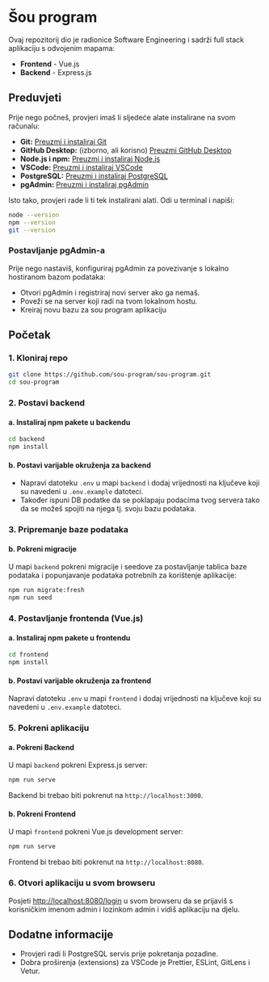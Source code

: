 # Šou program

Ovaj repozitorij dio je radionice Software Engineering i sadrži full stack aplikaciju s odvojenim mapama:

- **Frontend** - Vue.js
- **Backend** - Express.js

## Preduvjeti

Prije nego počneš, provjeri imaš li sljedeće alate instalirane na svom računalu:

- **Git:** [Preuzmi i instaliraj Git](https://git-scm.com/downloads)
- **GitHub Desktop:** (izborno, ali korisno) [Preuzmi GitHub Desktop](https://desktop.github.com/)
- **Node.js i npm:** [Preuzmi i instaliraj Node.js](https://nodejs.org/)
- **VSCode:** [Preuzmi i instaliraj VSCode](https://code.visualstudio.com/Download)
- **PostgreSQL:** [Preuzmi i instaliraj PostgreSQL](https://www.postgresql.org/download/)
- **pgAdmin:** [Preuzmi i instaliraj pgAdmin](https://www.pgadmin.org/download/)

Isto tako, provjeri rade li ti tek instalirani alati. Odi u terminal i napiši:

```bash
node --version
npm --version
git --version
```

### Postavljanje pgAdmin-a

Prije nego nastaviš, konfiguriraj pgAdmin za povezivanje s lokalno hostiranom bazom podataka:

- Otvori pgAdmin i registriraj novi server ako ga nemaš.
- Poveži se na server koji radi na tvom lokalnom hostu.
- Kreiraj novu bazu za sou program aplikaciju

## Početak

### 1. Kloniraj repo

```bash
git clone https://github.com/sou-program/sou-program.git
cd sou-program
```

### 2. Postavi backend

#### a. Instaliraj npm pakete u backendu

```bash
cd backend
npm install
```

#### b. Postavi varijable okruženja za backend

- Napravi datoteku `.env` u mapi `backend` i dodaj vrijednosti na ključeve koji su navedeni u `.env.example` datoteci.
- Također ispuni DB podatke da se poklapaju podacima tvog servera tako da se možeš spojiti na njega tj. svoju bazu podataka.

### 3. Pripremanje baze podataka

#### b. Pokreni migracije

U mapi `backend` pokreni migracije i seedove za postavljanje tablica baze podataka i popunjavanje podataka potrebnih za korištenje aplikacije:

```bash
npm run migrate:fresh
npm run seed
```

### 4. Postavljanje frontenda (Vue.js)

#### a. Instaliraj npm pakete u frontendu

```bash
cd frontend
npm install
```

#### b. Postavi varijable okruženja za frontend

Napravi datoteku `.env` u mapi `frontend` i dodaj vrijednosti na ključeve koji su navedeni u `.env.example` datoteci.

### 5. Pokreni aplikaciju

#### a. Pokreni Backend

U mapi `backend` pokreni Express.js server:

```bash
npm run serve
```

Backend bi trebao biti pokrenut na `http://localhost:3000`.

#### b. Pokreni Frontend

U mapi `frontend` pokreni Vue.js development server:

```bash
npm run serve
```

Frontend bi trebao biti pokrenut na `http://localhost:8080`.

### 6. Otvori aplikaciju u svom browseru

Posjeti <http://localhost:8080/login> u svom browseru da se prijaviš s korisničkim imenom admin i lozinkom admin i vidiš aplikaciju na djelu.

## Dodatne informacije

- Provjeri radi li PostgreSQL servis prije pokretanja pozadine.
- Dobra proširenja (extensions) za VSCode je Prettier, ESLint, GitLens i Vetur.
